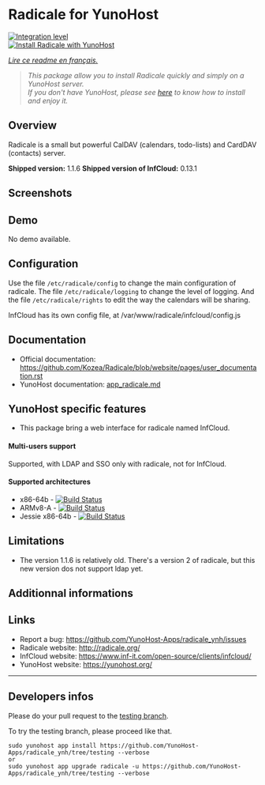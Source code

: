 # Radicale for YunoHost

[![Integration level](https://dash.yunohost.org/integration/radicale.svg)](https://dash.yunohost.org/appci/app/radicale)  
[![Install Radicale with YunoHost](https://install-app.yunohost.org/install-with-yunohost.png)](https://install-app.yunohost.org/?app=radicale)

*[Lire ce readme en français.](./README_fr.md)*

> *This package allow you to install Radicale quickly and simply on a YunoHost server.  
If you don't have YunoHost, please see [here](https://yunohost.org/#/install) to know how to install and enjoy it.*

## Overview

Radicale is a small but powerful CalDAV (calendars, todo-lists) and CardDAV (contacts) server.

**Shipped version:** 1.1.6
**Shipped version of InfCloud:** 0.13.1

## Screenshots

## Demo

No demo available.

## Configuration

Use the file `/etc/radicale/config` to change the main configuration of radicale.
The file `/etc/radicale/logging` to change the level of logging.
And the file `/etc/radicale/rights` to edit the way the calendars will be sharing.

InfCloud has its own config file, at /var/www/radicale/infcloud/config.js

## Documentation

 * Official documentation: https://github.com/Kozea/Radicale/blob/website/pages/user_documentation.rst
 * YunoHost documentation: [app_radicale.md](./app_radicale.md)

## YunoHost specific features

* This package bring a web interface for radicale named InfCloud.

#### Multi-users support

Supported, with LDAP and SSO only with radicale, not for InfCloud.

#### Supported architectures

* x86-64b - [![Build Status](https://ci-apps.yunohost.org/jenkins/job/radicale%20(Community)/badge/icon)](https://ci-apps.yunohost.org/jenkins/job/radicale%20(Community)/)
* ARMv8-A - [![Build Status](https://ci-apps-arm.yunohost.org/jenkins/job/radicale%20(Community)%20(%7EARM%7E)/badge/icon)](https://ci-apps-arm.yunohost.org/jenkins/job/radicale%20(Community)%20(%7EARM%7E)/)
* Jessie x86-64b - [![Build Status](https://ci-stretch.nohost.me/jenkins/job/radicale%20(Community)/badge/icon)](https://ci-stretch.nohost.me/jenkins/job/radicale%20(Community)/)

## Limitations

* The version 1.1.6 is relatively old. There's a version 2 of radicale, but this new version dos not support ldap yet.

## Additionnal informations

## Links

 * Report a bug: https://github.com/YunoHost-Apps/radicale_ynh/issues
 * Radicale website: http://radicale.org/
 * InfCloud website: https://www.inf-it.com/open-source/clients/infcloud/
 * YunoHost website: https://yunohost.org/

---

Developers infos
----------------

Please do your pull request to the [testing branch](https://github.com/YunoHost-Apps/radicale_ynh/tree/testing).

To try the testing branch, please proceed like that.
```
sudo yunohost app install https://github.com/YunoHost-Apps/radicale_ynh/tree/testing --verbose
or
sudo yunohost app upgrade radicale -u https://github.com/YunoHost-Apps/radicale_ynh/tree/testing --verbose
```

